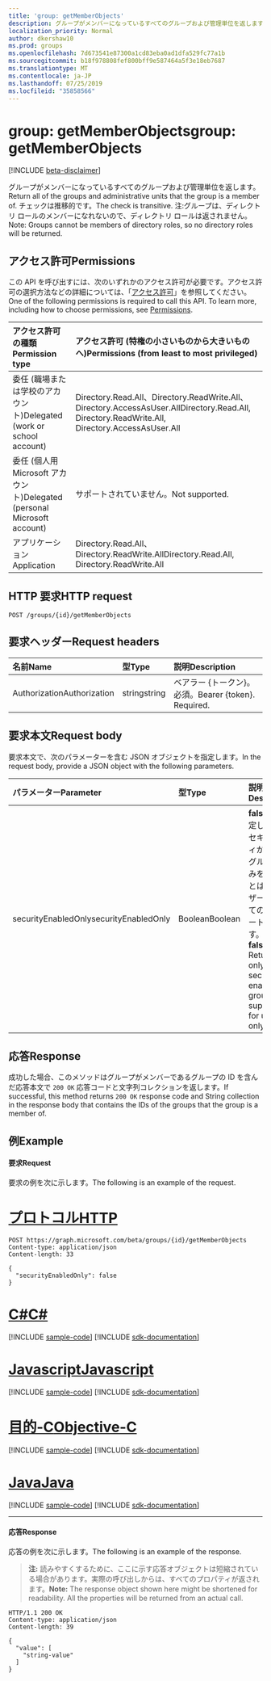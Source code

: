 ```yaml
---
title: 'group: getMemberObjects'
description: グループがメンバーになっているすべてのグループおよび管理単位を返します。 チェックは推移的です。 注:グループは、ディレクトリ ロールのメンバーになれないので、ディレクトリ ロールは返されません。
localization_priority: Normal
author: dkershaw10
ms.prod: groups
ms.openlocfilehash: 7d673541e87300a1cd83eba0ad1dfa529fc77a1b
ms.sourcegitcommit: b18f978808fef800bff9e587464a5f3e18eb7687
ms.translationtype: MT
ms.contentlocale: ja-JP
ms.lasthandoff: 07/25/2019
ms.locfileid: "35858566"
---
```

# <a name="group-getmemberobjects"></a><span data-ttu-id="73f37-105">group: getMemberObjects</span><span class="sxs-lookup"><span data-stu-id="73f37-105">group: getMemberObjects</span></span>

[!INCLUDE [beta-disclaimer](../../includes/beta-disclaimer.md)]

<span data-ttu-id="73f37-106">グループがメンバーになっているすべてのグループおよび管理単位を返します。</span><span class="sxs-lookup"><span data-stu-id="73f37-106">Return all of the groups and administrative units that the group is a member of.</span></span> <span data-ttu-id="73f37-107">チェックは推移的です。</span><span class="sxs-lookup"><span data-stu-id="73f37-107">The check is transitive.</span></span> <span data-ttu-id="73f37-108">注:グループは、ディレクトリ ロールのメンバーになれないので、ディレクトリ ロールは返されません。</span><span class="sxs-lookup"><span data-stu-id="73f37-108">Note: Groups cannot be members of directory roles, so no directory roles will be returned.</span></span>

## <a name="permissions"></a><span data-ttu-id="73f37-109">アクセス許可</span><span class="sxs-lookup"><span data-stu-id="73f37-109">Permissions</span></span>
<span data-ttu-id="73f37-p103">この API を呼び出すには、次のいずれかのアクセス許可が必要です。アクセス許可の選択方法などの詳細については、「[アクセス許可](/graph/permissions-reference)」を参照してください。</span><span class="sxs-lookup"><span data-stu-id="73f37-p103">One of the following permissions is required to call this API. To learn more, including how to choose permissions, see [Permissions](/graph/permissions-reference).</span></span>

|<span data-ttu-id="73f37-112">アクセス許可の種類</span><span class="sxs-lookup"><span data-stu-id="73f37-112">Permission type</span></span>      | <span data-ttu-id="73f37-113">アクセス許可 (特権の小さいものから大きいものへ)</span><span class="sxs-lookup"><span data-stu-id="73f37-113">Permissions (from least to most privileged)</span></span>              |
|:--------------------|:---------------------------------------------------------|
|<span data-ttu-id="73f37-114">委任 (職場または学校のアカウント)</span><span class="sxs-lookup"><span data-stu-id="73f37-114">Delegated (work or school account)</span></span> | <span data-ttu-id="73f37-115">Directory.Read.All、Directory.ReadWrite.All、Directory.AccessAsUser.All</span><span class="sxs-lookup"><span data-stu-id="73f37-115">Directory.Read.All, Directory.ReadWrite.All, Directory.AccessAsUser.All</span></span>    |
|<span data-ttu-id="73f37-116">委任 (個人用 Microsoft アカウント)</span><span class="sxs-lookup"><span data-stu-id="73f37-116">Delegated (personal Microsoft account)</span></span> | <span data-ttu-id="73f37-117">サポートされていません。</span><span class="sxs-lookup"><span data-stu-id="73f37-117">Not supported.</span></span>    |
|<span data-ttu-id="73f37-118">アプリケーション</span><span class="sxs-lookup"><span data-stu-id="73f37-118">Application</span></span> | <span data-ttu-id="73f37-119">Directory.Read.All、Directory.ReadWrite.All</span><span class="sxs-lookup"><span data-stu-id="73f37-119">Directory.Read.All, Directory.ReadWrite.All</span></span> |

## <a name="http-request"></a><span data-ttu-id="73f37-120">HTTP 要求</span><span class="sxs-lookup"><span data-stu-id="73f37-120">HTTP request</span></span>
<!-- { "blockType": "ignored" } -->
```http
POST /groups/{id}/getMemberObjects
```

## <a name="request-headers"></a><span data-ttu-id="73f37-121">要求ヘッダー</span><span class="sxs-lookup"><span data-stu-id="73f37-121">Request headers</span></span>
| <span data-ttu-id="73f37-122">名前</span><span class="sxs-lookup"><span data-stu-id="73f37-122">Name</span></span>       | <span data-ttu-id="73f37-123">型</span><span class="sxs-lookup"><span data-stu-id="73f37-123">Type</span></span> | <span data-ttu-id="73f37-124">説明</span><span class="sxs-lookup"><span data-stu-id="73f37-124">Description</span></span>|
|:---------------|:--------|:----------|
| <span data-ttu-id="73f37-125">Authorization</span><span class="sxs-lookup"><span data-stu-id="73f37-125">Authorization</span></span>  | <span data-ttu-id="73f37-126">string</span><span class="sxs-lookup"><span data-stu-id="73f37-126">string</span></span>  | <span data-ttu-id="73f37-p104">ベアラー {トークン}。必須。</span><span class="sxs-lookup"><span data-stu-id="73f37-p104">Bearer {token}. Required.</span></span> |

## <a name="request-body"></a><span data-ttu-id="73f37-129">要求本文</span><span class="sxs-lookup"><span data-stu-id="73f37-129">Request body</span></span>
<span data-ttu-id="73f37-130">要求本文で、次のパラメーターを含む JSON オブジェクトを指定します。</span><span class="sxs-lookup"><span data-stu-id="73f37-130">In the request body, provide a JSON object with the following parameters.</span></span>

| <span data-ttu-id="73f37-131">パラメーター</span><span class="sxs-lookup"><span data-stu-id="73f37-131">Parameter</span></span>    | <span data-ttu-id="73f37-132">型</span><span class="sxs-lookup"><span data-stu-id="73f37-132">Type</span></span>   |<span data-ttu-id="73f37-133">説明</span><span class="sxs-lookup"><span data-stu-id="73f37-133">Description</span></span>|
|:---------------|:--------|:----------|
|<span data-ttu-id="73f37-134">securityEnabledOnly</span><span class="sxs-lookup"><span data-stu-id="73f37-134">securityEnabledOnly</span></span>|<span data-ttu-id="73f37-135">Boolean</span><span class="sxs-lookup"><span data-stu-id="73f37-135">Boolean</span></span>|<span data-ttu-id="73f37-p105">**false** に設定します。セキュリティが有効なグループのみを返すことは、ユーザーに対してのみサポートされます。</span><span class="sxs-lookup"><span data-stu-id="73f37-p105">Set to **false**. Returning only security-enabled groups is supported for users only.</span></span>|

## <a name="response"></a><span data-ttu-id="73f37-138">応答</span><span class="sxs-lookup"><span data-stu-id="73f37-138">Response</span></span>
<span data-ttu-id="73f37-139">成功した場合、このメソッドはグループがメンバーであるグループの ID を含んだ応答本文で `200 OK` 応答コードと文字列コレクションを返します。</span><span class="sxs-lookup"><span data-stu-id="73f37-139">If successful, this method returns `200 OK` response code and String collection in the response body that contains the IDs of the groups that the group is a member of.</span></span>

## <a name="example"></a><span data-ttu-id="73f37-140">例</span><span class="sxs-lookup"><span data-stu-id="73f37-140">Example</span></span>
#### <a name="request"></a><span data-ttu-id="73f37-141">要求</span><span class="sxs-lookup"><span data-stu-id="73f37-141">Request</span></span>
<span data-ttu-id="73f37-142">要求の例を次に示します。</span><span class="sxs-lookup"><span data-stu-id="73f37-142">The following is an example of the request.</span></span>

# <a name="httptabhttp"></a>[<span data-ttu-id="73f37-143">プロトコル</span><span class="sxs-lookup"><span data-stu-id="73f37-143">HTTP</span></span>](#tab/http)
<!-- {
  "blockType": "request",
  "name": "group_getmemberobjects"
}-->
```http
POST https://graph.microsoft.com/beta/groups/{id}/getMemberObjects
Content-type: application/json
Content-length: 33

{
  "securityEnabledOnly": false
}
```
# <a name="ctabcsharp"></a>[<span data-ttu-id="73f37-144">C#</span><span class="sxs-lookup"><span data-stu-id="73f37-144">C#</span></span>](#tab/csharp)
[!INCLUDE [sample-code](../includes/snippets/csharp/group-getmemberobjects-csharp-snippets.md)]
[!INCLUDE [sdk-documentation](../includes/snippets/snippets-sdk-documentation-link.md)]

# <a name="javascripttabjavascript"></a>[<span data-ttu-id="73f37-145">Javascript</span><span class="sxs-lookup"><span data-stu-id="73f37-145">Javascript</span></span>](#tab/javascript)
[!INCLUDE [sample-code](../includes/snippets/javascript/group-getmemberobjects-javascript-snippets.md)]
[!INCLUDE [sdk-documentation](../includes/snippets/snippets-sdk-documentation-link.md)]

# <a name="objective-ctabobjc"></a>[<span data-ttu-id="73f37-146">目的-C</span><span class="sxs-lookup"><span data-stu-id="73f37-146">Objective-C</span></span>](#tab/objc)
[!INCLUDE [sample-code](../includes/snippets/objc/group-getmemberobjects-objc-snippets.md)]
[!INCLUDE [sdk-documentation](../includes/snippets/snippets-sdk-documentation-link.md)]

# <a name="javatabjava"></a>[<span data-ttu-id="73f37-147">Java</span><span class="sxs-lookup"><span data-stu-id="73f37-147">Java</span></span>](#tab/java)
[!INCLUDE [sample-code](../includes/snippets/java/group-getmemberobjects-java-snippets.md)]
[!INCLUDE [sdk-documentation](../includes/snippets/snippets-sdk-documentation-link.md)]

---


#### <a name="response"></a><span data-ttu-id="73f37-148">応答</span><span class="sxs-lookup"><span data-stu-id="73f37-148">Response</span></span>
<span data-ttu-id="73f37-149">応答の例を次に示します。</span><span class="sxs-lookup"><span data-stu-id="73f37-149">The following is an example of the response.</span></span>
><span data-ttu-id="73f37-p106">**注:** 読みやすくするために、ここに示す応答オブジェクトは短縮されている場合があります。実際の呼び出しからは、すべてのプロパティが返されます。</span><span class="sxs-lookup"><span data-stu-id="73f37-p106">**Note:** The response object shown here might be shortened for readability. All the properties will be returned from an actual call.</span></span>
<!-- {
  "blockType": "response",
  "truncated": true,
  "@odata.type": "string",
  "isCollection": true
} -->
```http
HTTP/1.1 200 OK
Content-type: application/json
Content-length: 39

{
  "value": [
    "string-value"
  ]
}
```

<!-- uuid: 8fcb5dbc-d5aa-4681-8e31-b001d5168d79
2015-10-25 14:57:30 UTC -->
<!--
{
  "type": "#page.annotation",
  "description": "group: getMemberObjects",
  "keywords": "",
  "section": "documentation",
  "tocPath": "",
  "suppressions": [
  ]
}
-->
